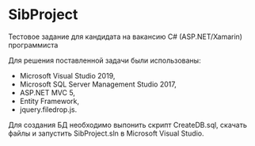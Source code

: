 # SibProject
Тестовое задание для кандидата на вакансию C# (ASP.NET/Xamarin) программиста

Для решения поставленной задачи были использованы:
- Microsoft Visual Studio 2019,
- Microsoft SQL Server Management Studio 2017,
- ASP.NET MVC 5,
- Entity Framework,
- jquery.filedrop.js. 

Для создания БД необходимо выпонить скрипт CreateDB.sql, скачать файлы и запустить SibProject.sln в Microsoft Visual Studio.
